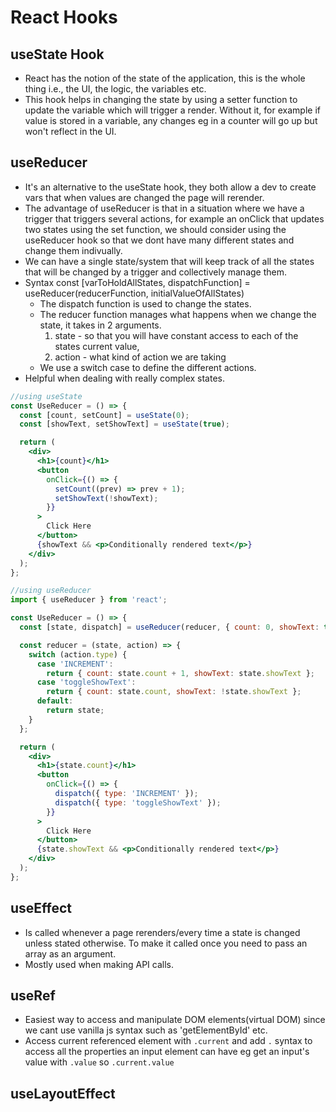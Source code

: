 # React Hooks

## useState Hook

- React has the notion of the state of the application, this is the whole thing i.e., the UI, the logic, the variables etc.
- This hook helps in changing the state by using a setter function to update the variable which will trigger a render. Without it, for example if value is stored in a variable, any changes eg in a counter will go up but won't reflect in the UI.

## useReducer

- It's an alternative to the useState hook, they both allow a dev to create vars that when values are changed the page will rerender.
- The advantage of useReducer is that in a situation where we have a trigger that triggers several actions, for example an onClick that updates two states using the set function, we should consider using the useReducer hook so that we dont have many different states and change them indivually.
- We can have a single state/system that will keep track of all the states that will be changed by a trigger and collectively manage them.
- Syntax const [varToHoldAllStates, dispatchFunction] = useReducer(reducerFunction, initialValueOfAllStates)
  - The dispatch function is used to change the states.
  - The reducer function manages what happens when we change the state, it takes in 2 arguments.
    1. state - so that you will have constant access to each of the states current value,
    2. action - what kind of action we are taking
  - We use a switch case to define the different actions.
- Helpful when dealing with really complex states.

```jsx
//using useState
const UseReducer = () => {
  const [count, setCount] = useState(0);
  const [showText, setShowText] = useState(true);

  return (
    <div>
      <h1>{count}</h1>
      <button
        onClick={() => {
          setCount((prev) => prev + 1);
          setShowText(!showText);
        }}
      >
        Click Here
      </button>
      {showText && <p>Conditionally rendered text</p>}
    </div>
  );
};

//using useReducer
import { useReducer } from 'react';

const UseReducer = () => {
  const [state, dispatch] = useReducer(reducer, { count: 0, showText: true });

  const reducer = (state, action) => {
    switch (action.type) {
      case 'INCREMENT':
        return { count: state.count + 1, showText: state.showText };
      case 'toggleShowText':
        return { count: state.count, showText: !state.showText };
      default:
        return state;
    }
  };

  return (
    <div>
      <h1>{state.count}</h1>
      <button
        onClick={() => {
          dispatch({ type: 'INCREMENT' });
          dispatch({ type: 'toggleShowText' });
        }}
      >
        Click Here
      </button>
      {state.showText && <p>Conditionally rendered text</p>}
    </div>
  );
};
```

## useEffect

- Is called whenever a page rerenders/every time a state is changed unless stated otherwise. To make it called once you need to pass an array as an argument.
- Mostly used when making API calls.

## useRef

- Easiest way to access and manipulate DOM elements(virtual DOM) since we cant use vanilla js syntax such as 'getElementById' etc.
- Access current referenced element with `.current` and add `.` syntax to access all the properties an input element can have eg get an input's value with `.value` so `.current.value`

## useLayoutEffect

